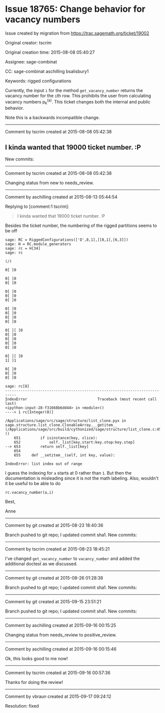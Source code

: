 # Issue 18765: Change behavior for vacancy numbers

Issue created by migration from https://trac.sagemath.org/ticket/19002

Original creator: tscrim

Original creation time: 2015-08-08 05:40:27

Assignee: sage-combinat

CC:  sage-combinat aschilling bsalisbury1

Keywords: rigged configurations

Currently, the input `i` for the method `get_vacancy_number` returns the vacancy number for the `i`th row. This prohibits the user from calculating vacancy numbers p<sub>k</sub><sup>(a)</sup>. This ticket changes both the internal and public behavior.

Note this is a backwards incompatible change.


---

Comment by tscrim created at 2015-08-08 05:42:38

I kinda wanted that 19000 ticket number. :P
----
New commits:


---

Comment by tscrim created at 2015-08-08 05:42:38

Changing status from new to needs_review.


---

Comment by aschilling created at 2015-08-13 05:44:54

Replying to [comment:1 tscrim]:
> I kinda wanted that 19000 ticket number. :P

Besides the ticket number, the numbering of the rigged partitions seems to be off 

```
sage: RC = RiggedConfigurations(['D',8,1],[[8,1],[6,3]])
sage: H = RC.module_generators
sage: rc = H[34]
sage: rc

(/)

0[ ]0

0[ ]0
0[ ]0

0[ ]0
0[ ]0
0[ ]0

0[ ]0
0[ ]0
0[ ]0
0[ ]0

0[ ][ ]0
0[ ]0
0[ ]0
0[ ]0
0[ ]0

0[ ][ ]0
1[ ]1

0[ ]0
0[ ]0
0[ ]0

sage: rc[8]
---------------------------------------------------------------------------
IndexError                                Traceback (most recent call last)
<ipython-input-28-f31668b6dd44> in <module>()
----> 1 rc[Integer(8)]

/Applications/sage/src/sage/structure/list_clone.pyx in sage.structure.list_clone.ClonableArray.__getitem__ (/Applications/sage/src/build/cythonized/sage/structure/list_clone.c:4586)()
    651         if isinstance(key, slice):
    652             self._list[key.start:key.stop:key.step]
--> 653         return self._list[key]
    654 
    655     def __setitem__(self, int key, value):

IndexError: list index out of range
```

I guess the indexing for `a` starts at 0 rather than `1`. But then the documentation is misleading since it is not the math labeling. Also, wouldn't it be useful to be able to do

```
rc.vacancy_number(a,i)
```


Best,

Anne


---

Comment by git created at 2015-08-23 18:40:36

Branch pushed to git repo; I updated commit sha1. New commits:


---

Comment by tscrim created at 2015-08-23 18:45:21

I've changed `get_vacancy_number` to `vacancy_number` and added the additional doctest as we discussed.


---

Comment by git created at 2015-08-26 01:28:38

Branch pushed to git repo; I updated commit sha1. New commits:


---

Comment by git created at 2015-09-15 23:51:21

Branch pushed to git repo; I updated commit sha1. New commits:


---

Comment by aschilling created at 2015-09-16 00:15:25

Changing status from needs_review to positive_review.


---

Comment by aschilling created at 2015-09-16 00:15:46

Ok, this looks good to me now!


---

Comment by tscrim created at 2015-09-16 00:57:36

Thanks for doing the review!


---

Comment by vbraun created at 2015-09-17 09:24:12

Resolution: fixed
